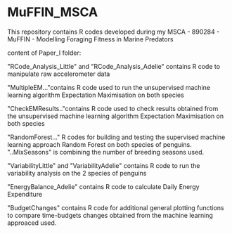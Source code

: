 # MuFFIN_MSCA
This repository contains R codes developed during my MSCA - 890284 - MuFFIN - Modelling Foraging Fitness in Marine Predators

content of Paper_I folder:

"RCode_Analysis_Little" and "RCode_Analysis_Adelie" contains R code to manipulate raw accelerometer data

"MultipleEM..."contains R code used to run the unsupervised machine learning algorithm Expectation Maximisation on both species

"CheckEMResults.."contains R code used to check results obtained from the unsupervised machine learning algorithm Expectation Maximisation on both species

"RandomForest..." R codes for building and testing the supervised machine learning approach Random Forest on both species of penguins. "..MixSeasons" is combining the number of  breeding seasons used.

"VariabilityLittle" and "VariabilityAdelie" contains R code to run the variability analysis on the 2 species of penguins

"EnergyBalance_Adelie" contains R code to calculate Daily Energy Expenditure

"BudgetChanges" contains R code for additional general plotting functions to compare time-budgets changes obtained from the machine learning approaced used. 
